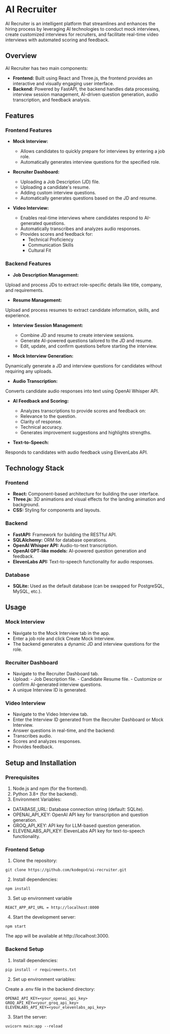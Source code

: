 # AI Recruiter

AI Recruiter is an intelligent platform that streamlines and enhances the hiring process by leveraging AI technologies to conduct mock interviews, create customized interviews for recruiters, and facilitate real-time video interviews with automated scoring and feedback.

## Overview

AI Recruiter has two main components:

- **Frontend:** Built using React and Three.js, the frontend provides an interactive and visually engaging user interface.
- **Backend:** Powered by FastAPI, the backend handles data processing, interview session management, AI-driven question generation, audio transcription, and feedback analysis.

## Features

### Frontend Features

- **Mock Interview:**

    - Allows candidates to quickly prepare for interviews by entering a job role.
    - Automatically generates interview questions for the specified role.

- **Recruiter Dashboard:**

    - Uploading a Job Description (JD) file.
    - Uploading a candidate's resume.
    - Adding custom interview questions.
    - Automatically generates questions based on the JD and resume.

- **Video Interview:**

    - Enables real-time interviews where candidates respond to AI-generated questions.
    - Automatically transcribes and analyzes audio responses.
    - Provides scores and feedback for:
        - Technical Proficiency
        - Communication Skills
        - Cultural Fit

### Backend Features

- **Job Description Management:**

Upload and process JDs to extract role-specific details like title, company, and requirements.

- **Resume Management:**

Upload and process resumes to extract candidate information, skills, and experience.

- **Interview Session Management:**

    - Combine JD and resume to create interview sessions.
    - Generate AI-powered questions tailored to the JD and resume.
    - Edit, update, and confirm questions before starting the interview.

- **Mock Interview Generation:**

Dynamically generate a JD and interview questions for candidates without requiring any uploads.

- **Audio Transcription:**

Converts candidate audio responses into text using OpenAI Whisper API.

- **AI Feedback and Scoring:**

    - Analyzes transcriptions to provide scores and feedback on:
    - Relevance to the question.
    - Clarity of response.
    - Technical accuracy.
    - Generates improvement suggestions and highlights strengths.

- **Text-to-Speech:**

Responds to candidates with audio feedback using ElevenLabs API.


## Technology Stack

### Frontend

- **React:** Component-based architecture for building the user interface.
- **Three.js:** 3D animations and visual effects for the landing animation and background.
- **CSS:** Styling for components and layouts.

### Backend
- **FastAPI:** Framework for building the RESTful API.
- **SQLAlchemy:** ORM for database operations.
- **OpenAI Whisper API:** Audio-to-text transcription.
- **OpenAI GPT-like models:** AI-powered question generation and feedback.
- **ElevenLabs API:** Text-to-speech functionality for audio responses.

### Database
- **SQLite:** Used as the default database (can be swapped for PostgreSQL, MySQL, etc.).

## Usage

### Mock Interview

- Navigate to the Mock Interview tab in the app.
- Enter a job role and click Create Mock Interview.
- The backend generates a dynamic JD and interview questions for the role.

### Recruiter Dashboard
- Navigate to the Recruiter Dashboard tab.
- Upload:
        - Job Description file.
        - Candidate Resume file.
        - Customize or confirm AI-generated interview questions.
- A unique Interview ID is generated.

### Video Interview

- Navigate to the Video Interview tab.
- Enter the Interview ID generated from the Recruiter Dashboard or Mock Interview.
- Answer questions in real-time, and the backend:
- Transcribes audio.
- Scores and analyzes responses.
- Provides feedback.

## Setup and Installation

### Prerequisites

1. Node.js and npm (for the frontend).
2. Python 3.8+ (for the backend).
3. Environment Variables:
- DATABASE_URL: Database connection string (default: SQLite).
- OPENAI_API_KEY: OpenAI API key for transcription and question generation.
- GROQ_API_KEY: API key for LLM-based question generation.
- ELEVENLABS_API_KEY: ElevenLabs API key for text-to-speech functionality.

### Frontend Setup

1. Clone the repository:

```
git clone https://github.com/kodegod/ai-recruiter.git
```

2. Install dependencies:

```
npm install
```

3. Set up environment variable

```
REACT_APP_API_URL = http://localhost:8000
```

4. Start the development server:

```
npm start
```

The app will be available at http://localhost:3000.

### Backend Setup

1. Install dependencies:

```
pip install -r requirements.txt
```

2. Set up environment variables:

Create a .env file in the backend directory:

```
OPENAI_API_KEY=<your_openai_api_key>
GROQ_API_KEY=<your_groq_api_key>
ELEVENLABS_API_KEY=<your_elevenlabs_api_key>
```

3. Start the server:

```
uvicorn main:app --reload
```






